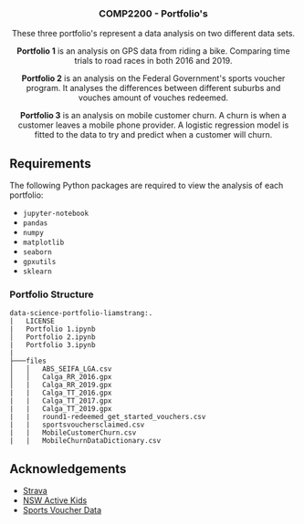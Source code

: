 <p align="center">
  <h3 align="center">COMP2200 - Portfolio's</h3>
  <p align="center">
    These three portfolio's represent a data analysis on two different data sets.
  </p>
  <p align="center">
  <b>Portfolio 1</b> is an analysis on GPS data from riding a bike. Comparing time trials to road races in both 2016 and 2019.
  </p>
  <p align="center">
    <b>Portfolio 2</b> is an analysis on the Federal Government's sports voucher program. It analyses the differences between different suburbs and vouches amount of vouches redeemed.
  </p>
  <p align="center">
    <b>Portfolio 3</b> is an analysis on mobile customer churn. A churn is when a customer leaves a mobile phone provider. A logistic regression model is fitted to the data to try and predict when a customer will churn.
  </p>
</p>

## Requirements

The following Python packages are required to view the analysis of each portfolio:

* `jupyter-notebook`
* `pandas`
* `numpy`
* `matplotlib`
* `seaborn`
* `gpxutils`
* `sklearn`

### Portfolio Structure

```
data-science-portfolio-liamstrang:.
|   LICENSE
|   Portfolio 1.ipynb
│   Portfolio 2.ipynb
|   Portfolio 3.ipynb
|
├───files
│   │   ABS_SEIFA_LGA.csv
│   │   Calga_RR_2016.gpx
│   |   Calga_RR_2019.gpx
|   |   Calga_TT_2016.gpx
|   |   Calga_TT_2017.gpx
|   |   Calga_TT_2019.gpx
|   |   round1-redeemed_get_started_vouchers.csv
|   |   sportsvouchersclaimed.csv
|   |   MobileCustomerChurn.csv
|   |   MobileChurnDataDictionary.csv
```     


## Acknowledgements
* [Strava](https://strava.com/)
* [NSW Active Kids](https://www.service.nsw.gov.au/transaction/apply-active-kids-voucher)
* [Sports Voucher Data](https://data.gov.au/dataset/ds-sa-14daba50-04ff-46c6-8468-9fa593b9f100/details)

